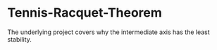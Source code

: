 # Tennis-Racquet-Theorem
The underlying project covers why the intermediate axis has the least stability.
